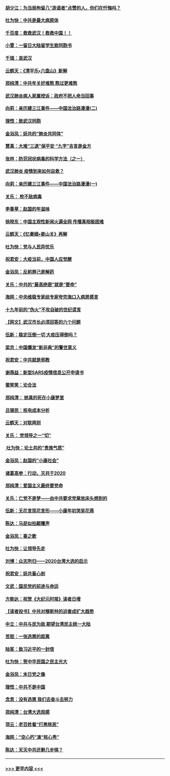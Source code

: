 #### [胡少江：为当局拘留八“造谣者”点赞的人，你们在忏悔吗？](../pages/nsc993/n11836801.md?t=02012055) 
#### [吐为快：中共是最大病原体](../pages/nsc993/n11836748.md?t=02012055) 
#### [千百度：救救武汉！救救中国！！](../pages/nsc993/n11836145.md?t=02012055) 
#### [小雪：一留日大陆留学生致同胞书](../pages/nsc993/n11834624.md?t=02012055) 
#### [千瑞：哀武汉](../pages/nsc993/n11833647.md?t=02012055) 
#### [云鹤天：《清平乐▪六盘山》新解](../pages/nsc993/n11833611.md?t=02012055) 
#### [郑纯清：中共年关好难熬 熬过更难熬](../pages/nsc993/n11833489.md?t=02012055) 
#### [武汉肺炎病人家属控诉：政府不把人命当回事](../pages/nsc993/n11833205.md?t=02012055) 
#### [向莉：亲历建三江事件——中国法治路漫漫(二)](../pages/nsc993/n11829102.md?t=02012055) 
#### [理悟：致武汉同胞](../pages/nsc993/n11831522.md?t=02012055) 
#### [金浴凤：妖共的“肺炎共同体”](../pages/nsc993/n11829448.md?t=02012055) 
#### [慧真：大难“三退”保平安 “九字”吉言是金方](../pages/nsc993/n11829501.md?t=02012055) 
#### [张林：防范冠状病毒的科学方法（之一）](../pages/nsc993/n11828618.md?t=02012055) 
#### [武汉肺炎 疫情到来如何自救？](../pages/nsc993/n11827632.md?t=02012055) 
#### [向莉：亲历建三江事件——中国法治路漫漫(一)](../pages/nsc993/n11827190.md?t=02012055) 
#### [关乐： 枪不敌病毒](../pages/nsc993/n11826746.md?t=02012055) 
#### [李春草：赵国的年滋味](../pages/nsc993/n11826321.md?t=02012055) 
#### [徐晓东：中国主观性新闻火遍全网 传播真相极困难](../pages/nsc993/n11826508.md?t=02012055) 
#### [云鹤天：《忆秦娥▪娄山关》再解](../pages/nsc993/n11824682.md?t=02012055) 
#### [吐为快：党与人民异忧乐](../pages/nsc993/n11824660.md?t=02012055) 
#### [祝君安：大疫当前，中国人应觉醒](../pages/nsc993/n11821946.md?t=02012055) 
#### [金浴凤：反躬罪己是解药](../pages/nsc993/n11820280.md?t=02012055) 
#### [关乐：中共的“最高绝密”就是“要命”](../pages/nsc993/n11816946.md?t=02012055) 
#### [海网：中央维稳专家组专家夸完海口入病房感言](../pages/nsc993/n11815138.md?t=02012055) 
#### [十九年前的“伪火”不攻自破的世纪谎言](../pages/nsc993/n11813238.md?t=02012055) 
#### [【网文】武汉市长必须回答的六个问题](../pages/nsc993/n11813848.md?t=02012055) 
#### [伍新：稳定压倒一切 大疫压得倒吗？](../pages/nsc993/n11812634.md?t=02012055) 
#### [梁京：中国爆发“新非典”的警世意义](../pages/nsc993/n11812554.md?t=02012055) 
#### [祝君安：中共就是邪教](../pages/nsc993/n11812431.md?t=02012055) 
#### [谢燕益：新型SARS疫情信息公开申请书](../pages/nsc993/n11808840.md?t=02012055) 
#### [蜀笑笑：论合法](../pages/nsc993/n11808064.md?t=02012055) 
#### [郑纯清： 她真的死在小康梦里](../pages/nsc993/n11806623.md?t=02012055) 
#### [吕锡民：核电成本分析](../pages/nsc993/n11806284.md?t=02012055) 
#### [云鹤天：对联两则](../pages/nsc993/n11805957.md?t=02012055) 
#### [关乐： 党领导之一“切”](../pages/nsc993/n11804505.md?t=02012055) 
#### [ 吐为快：论土共的“贵族气质”](../pages/nsc993/n11804490.md?t=02012055) 
#### [金浴凤：赵国的“小康社会”](../pages/nsc993/n11804452.md?t=02012055) 
#### [诸葛高参：行动，灭共于2020](../pages/nsc993/n11804120.md?t=02012055) 
#### [郑纯清：爱国主义最终要党命](../pages/nsc993/n11802197.md?t=02012055) 
#### [关乐：亡党不是梦——由中共要求党章放床头想到的](../pages/nsc993/n11802156.md?t=02012055) 
#### [伍新：无花言现花言形——小康年初哭吴花燕](../pages/nsc993/n11800044.md?t=02012055) 
#### [陈达：马屁似拍颠覆声](../pages/nsc993/n11800010.md?t=02012055) 
#### [金浴凤：春之歌](../pages/nsc993/n11797687.md?t=02012055) 
#### [吐为快：让领导先走](../pages/nsc993/n11797512.md?t=02012055) 
#### [刘博：众志所归——2020台湾大选的启示](../pages/nsc993/n11796878.md?t=02012055) 
#### [祝君安：妖共畜心剖](../pages/nsc993/n11794273.md?t=02012055) 
#### [文武：国民党的前途与命运](../pages/nsc993/n11794198.md?t=02012055) 
#### [方能达：祝贺《大纪元时报》读者日增](../pages/nsc993/n11793807.md?t=02012055) 
#### [【读者投书】中共对穆斯林的迫害成扩大趋势](../pages/nsc993/n11791371.md?t=02012055) 
#### [中立：中共与民为敌 期望台湾民主统一大陆](../pages/nsc993/n11790392.md?t=02012055) 
#### [苦胆：一张选票的距离](../pages/nsc993/n11788914.md?t=02012055) 
#### [陆客：致习近平的一封信](../pages/nsc993/n11788867.md?t=02012055) 
#### [吐为快：贺中华民国之民主光大](../pages/nsc993/n11788618.md?t=02012055) 
#### [金浴凤：末日党之像](../pages/nsc993/n11787475.md?t=02012055) 
#### [理悟：中共不是中国](../pages/nsc993/n11787463.md?t=02012055) 
#### [念贲：没有选票  我们去奋斗去努力](../pages/nsc993/n11787398.md?t=02012055) 
#### [郑纯清：台湾大选观感](../pages/nsc993/n11786210.md?t=02012055) 
#### [项云：老百姓看“打黑除恶”](../pages/nsc993/n11785398.md?t=02012055) 
#### [海网：“空心朽”演“核心秀”](../pages/nsc993/n11783874.md?t=02012055) 
#### [陈达：天灭中共还剩几步棋？](../pages/nsc993/n11783719.md?t=02012055) 

----
#### [ >>> 更早内容 <<< ](../indexes/nsc993-earlier.md)
